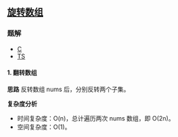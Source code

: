 ## [旋转数组](https://leetcode-cn.com/problems/rotate-array/)
### 题解
+ [C](../../c/256/189.c)
+ [TS](../../ts/256/189.ts)

#### 1. 翻转数组
**思路**
反转数组 nums 后，分别反转两个子集。

**复杂度分析**
+ 时间复杂度：O(n)，总计遍历两次 nums 数组，即 O(2n)。
+ 空间复杂度：O(1)。